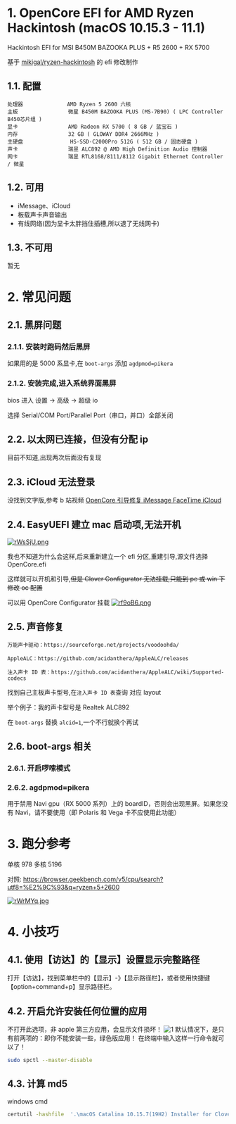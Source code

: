 # 1. OpenCore EFI for AMD Ryzen Hackintosh (macOS 10.15.3 - 11.1)

Hackintosh EFI for MSI B450M BAZOOKA PLUS + R5 2600 + RX 5700

基于 [mikigal/ryzen-hackintosh](https://github.com/mikigal/ryzen-hackintosh) 的 efi 修改制作

## 1.1. 配置

```
处理器              AMD Ryzen 5 2600 六核
主板                微星 B450M BAZOOKA PLUS (MS-7B90) ( LPC Controller B450芯片组 )
显卡                AMD Radeon RX 5700 ( 8 GB / 蓝宝石 )
内存                32 GB ( GLOWAY DDR4 2666MHz )
主硬盘               HS-SSD-C2000Pro 512G ( 512 GB / 固态硬盘 )
声卡                瑞昱 ALC892 @ AMD High Definition Audio 控制器
网卡                瑞昱 RTL8168/8111/8112 Gigabit Ethernet Controller / 微星
```

## 1.2. 可用

- iMessage、iCloud
- 板载声卡声音输出
- 有线网络(因为显卡太胖挡住插槽,所以退了无线网卡)

## 1.3. 不可用

暂无

# 2. 常见问题

## 2.1. 黑屏问题

### 2.1.1. 安装时跑码然后黑屏

如果用的是 5000 系显卡,在 `boot-args` 添加 `agdpmod=pikera`

### 2.1.2. 安装完成,进入系统界面黑屏

bios 进入 设置 -> 高级 -> 超级 io

选择 Serial/COM Port/Parallel Port（串口，并口）全部关闭

## 2.2. 以太网已连接，但没有分配 ip

目前不知道,出现两次后面没有复现

## 2.3. iCloud 无法登录

没找到文字版,参考 b 站视频 [OpenCore 引导修复 iMessage FaceTime iCloud](https://www.bilibili.com/video/BV1hi4y1g7PV?from=search&seid=14246758270184094809)

## 2.4. EasyUEFI 建立 mac 启动项,无法开机

[![rWsSjU.png](https://s3.ax1x.com/2020/12/25/rWsSjU.png)](https://imgchr.com/i/rWsSjU)

我也不知道为什么会这样,后来重新建立一个 efi 分区,重建引导,源文件选择 OpenCore.efi

这样就可以开机和引导,<del>但是 Clover Configurator 无法挂载,只能到 pe 或 win 下修改 oc 配置</del>

可以用 OpenCore Configurator 挂载
[![rf9oB6.png](https://s3.ax1x.com/2020/12/25/rf9oB6.png)](https://imgchr.com/i/rf9oB6)

## 2.5. 声音修复

    万能声卡驱动：https://sourceforge.net/projects/voodoohda/

    AppleALC：https://github.com/acidanthera/AppleALC/releases

    注入声卡 ID 表：https://github.com/acidanthera/AppleALC/wiki/Supported-codecs

找到自己主板声卡型号,在`注入声卡 ID 表`查询 对应 layout

举个例子：我的声卡型号是 Realtek ALC892

在 `boot-args` 替换 `alcid=1`,一个不行就换个再试

## 2.6. boot-args 相关

### 2.6.1. 开启啰嗦模式

### 2.6.2. agdpmod=pikera

用于禁用 Navi gpu（RX 5000 系列）上的 boardID，否则会出现黑屏。如果您没有 Navi，请不要使用（即 Polaris 和 Vega 卡不应使用此功能）

# 3. 跑分参考

单核 978 多核 5196

对照: https://browser.geekbench.com/v5/cpu/search?utf8=%E2%9C%93&q=ryzen+5+2600

[![rWrMYq.jpg](https://s3.ax1x.com/2020/12/25/rWrMYq.jpg)](https://imgchr.com/i/rWrMYq)

# 4. 小技巧

## 4.1. 使用【访达】的【显示】设置显示完整路径

打开【访达】，找到菜单栏中的【显示】-》【显示路径栏】，或者使用快捷键【option+command+p】显示路径栏。

## 4.2. 开启允许安装任何位置的应用

不打开此选项，非 apple 第三方应用，会显示文件损坏！
![1](https://box.kancloud.cn/a4f224692466148a597353b7d700334a_727x620.png)
默认情况下，是只有前两项的：即你不能安装一些，绿色版应用！
在终端中输入这样一行命令就可以了！

```bash
sudo spctl --master-disable

```

## 4.3. 计算 md5

windows cmd

```bash
certutil -hashfile  '.\macOS Catalina 10.15.7(19H2) Installer for Clover 5122 and WEPE.dmg'  MD5
```
